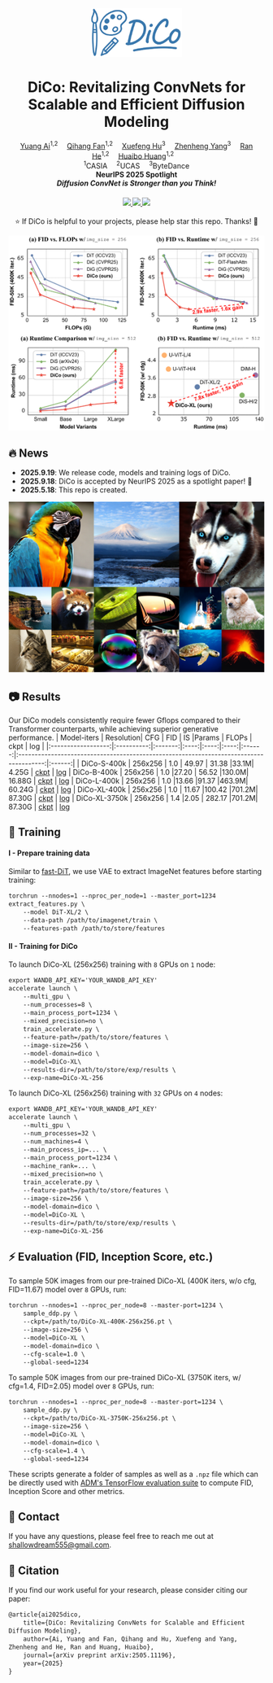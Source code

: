 <div align="center">

<div class="logo">
      <img src="assets/logo.png" style="width:180px">
   </a>
</div>

<h1>DiCo: Revitalizing ConvNets for Scalable and Efficient Diffusion Modeling</h1>

<div>
    <a href='https://scholar.google.com/citations?user=2Qp7Y5kAAAAJ' target='_blank'>Yuang Ai</a><sup>1,2</sup>&emsp;
    <a href='https://scholar.google.com/citations?user=9HGN_c0AAAAJ&hl' target='_blank'>Qihang Fan</a><sup>1,2</sup>&emsp;
    <a href='https://scholar.google.com/citations?user=Ee616UkAAAAJ' target='_blank'>Xuefeng Hu</a><sup>3</sup>&emsp;
    <a href='https://scholar.google.com/citations?user=Ds5wwRoAAAAJ' target='_blank'>Zhenheng Yang</a><sup>3</sup>&emsp;
    <a href='https://scholar.google.com/citations?user=ayrg9AUAAAAJ' target='_blank'>Ran He</a><sup>1,2</sup>&emsp;
    <a href='https://scholar.google.com/citations?user=XMvLciUAAAAJ' target='_blank'>Huaibo Huang</a><sup>1,2</sup>&emsp;
</div>
<div>
<sup>1</sup>CASIA&emsp;
<sup>2</sup>UCAS&emsp;
<sup>3</sup>ByteDance</div>
<div>
</div>
<div>
    <strong>NeurIPS 2025 Spotlight</strong>
</div>
<div>
    <strong><em>Diffusion ConvNet is Stronger than you Think!</em></strong>
</div>
<div>
    <h4 align="center">
        <a href="https://arxiv.org/abs/2505.11196" target='_blank'>
        <img src="https://img.shields.io/badge/arXiv%20paper-2505.11196-b31b1b.svg">
        </a>
        <a href="https://huggingface.co/shallowdream204/DiCo/" target='_blank'>
        <img src="https://img.shields.io/badge/🤗%20Weights-DiCo-yellow">
        </a>
        <img src="https://visitor-badge.laobi.icu/badge?page_id=shallowdream204/DiCo">
    </h4>
</div>

⭐ If DiCo is helpful to your projects, please help star this repo. Thanks! 🤗

![performance](assets/teaser.png)

</div>

<be>


## 🔥 News
- **2025.9.19**: We release code, models and training logs of DiCo.
- **2025.9.18**: DiCo is accepted by NeurIPS 2025 as a spotlight paper! 🎉
- **2025.5.18**: This repo is created.

![samples](assets/fig1.png)

## 📷 Results 
Our DiCo models consistently require fewer Gflops compared to their Transformer counterparts, while achieving superior generative performance.
|    Model-iters     | Resolution| CFG | FID  | IS |Params | FLOPs |   ckpt     |   log     |
|:------------------:|:----------:|:-------:|:----:|:----:|:----:|:------:|:--------------------------------------------------------------------------------------:|:------:|
|   DiCo-S-400k   |  256x256   |  1.0  | 49.97 | 31.38  |33.1M| 4.25G  |   [ckpt](https://huggingface.co/shallowdream204/DiCo/blob/main/DiCo-S-400K-256x256.pt)   | [log](logs/log-dico-s-256x256.txt)
|   DiCo-B-400k   |  256x256   |  1.0  |27.20 | 56.52 |130.0M| 16.88G  |   [ckpt](https://huggingface.co/shallowdream204/DiCo/blob/main/DiCo-B-400K-256x256.pt)   | [log](logs/log-dico-b-256x256.txt)
|   DiCo-L-400k   |  256x256   |  1.0  |13.66 |91.37 |463.9M| 60.24G  |   [ckpt](https://huggingface.co/shallowdream204/DiCo/blob/main/DiCo-L-400K-256x256.pt)   | [log](logs/log-dico-l-256x256.txt)
|   DiCo-XL-400k   |  256x256   |  1.0  | 11.67 |100.42  |701.2M| 87.30G  |   [ckpt](https://huggingface.co/shallowdream204/DiCo/blob/main/DiCo-XL-400K-256x256.pt)   | [log](logs/log-dico-xl-256x256.txt)
|   DiCo-XL-3750k   |  256x256   |  1.4  |2.05 | 282.17  |701.2M| 87.30G  |   [ckpt](https://huggingface.co/shallowdream204/DiCo/blob/main/DiCo-XL-3750K-256x256.pt)   | [log](logs/log-dico-xl-256x256.txt)


## 🎰 Training
#### I - Prepare training data
Similar to [fast-DiT](https://github.com/chuanyangjin/fast-DiT), we use VAE to extract ImageNet features before starting training:
```shell
torchrun --nnodes=1 --nproc_per_node=1 --master_port=1234 extract_features.py \
    --model DiT-XL/2 \
    --data-path /path/to/imagenet/train \
    --features-path /path/to/store/features
```
#### II - Training for DiCo
To launch DiCo-XL (256x256) training with `8` GPUs on `1` node:
```shell
export WANDB_API_KEY='YOUR_WANDB_API_KEY'
accelerate launch \
    --multi_gpu \
    --num_processes=8 \
    --main_process_port=1234 \
    --mixed_precision=no \
    train_accelerate.py \
    --feature-path=/path/to/store/features \
    --image-size=256 \
    --model-domain=dico \
    --model=DiCo-XL\
    --results-dir=/path/to/store/exp/results \
    --exp-name=DiCo-XL-256
```
To launch DiCo-XL (256x256) training with `32` GPUs on `4` nodes:
```shell
export WANDB_API_KEY='YOUR_WANDB_API_KEY'
accelerate launch \
    --multi_gpu \
    --num_processes=32 \
    --num_machines=4 \
    --main_process_ip=... \
    --main_process_port=1234 \
    --machine_rank=... \
    --mixed_precision=no \
    train_accelerate.py \
    --feature-path=/path/to/store/features \
    --image-size=256 \
    --model-domain=dico \
    --model=DiCo-XL \
    --results-dir=/path/to/store/exp/results \
    --exp-name=DiCo-XL-256
```

## ⚡ Evaluation (FID, Inception Score, etc.)
To sample 50K images from our pre-trained DiCo-XL (400K iters, w/o cfg, FID=11.67) model over `8` GPUs, run:

```shell
torchrun --nnodes=1 --nproc_per_node=8 --master-port=1234 \
    sample_ddp.py \
    --ckpt=/path/to/DiCo-XL-400K-256x256.pt \
    --image-size=256 \
    --model=DiCo-XL \
    --model-domain=dico \
    --cfg-scale=1.0 \
    --global-seed=1234
```
To sample 50K images from our pre-trained DiCo-XL (3750K iters, w/ cfg=1.4, FID=2.05) model over `8` GPUs, run:

```shell
torchrun --nnodes=1 --nproc_per_node=8 --master-port=1234 \
    sample_ddp.py \
    --ckpt=/path/to/DiCo-XL-3750K-256x256.pt \
    --image-size=256 \
    --model=DiCo-XL \
    --model-domain=dico \
    --cfg-scale=1.4 \
    --global-seed=1234
```

These scripts generate a folder of samples as well as a `.npz` file which can be directly used with [ADM's TensorFlow evaluation suite](https://github.com/openai/guided-diffusion/tree/main/evaluations) to compute FID, Inception Score and other metrics.


## 📧 Contact
If you have any questions, please feel free to reach me out at shallowdream555@gmail.com. 

## 📖 Citation
If you find our work useful for your research, please consider citing our paper:
```
@article{ai2025dico,
    title={DiCo: Revitalizing ConvNets for Scalable and Efficient Diffusion Modeling},
    author={Ai, Yuang and Fan, Qihang and Hu, Xuefeng and Yang, Zhenheng and He, Ran and Huang, Huaibo},
    journal={arXiv preprint arXiv:2505.11196},
    year={2025}
}
```
